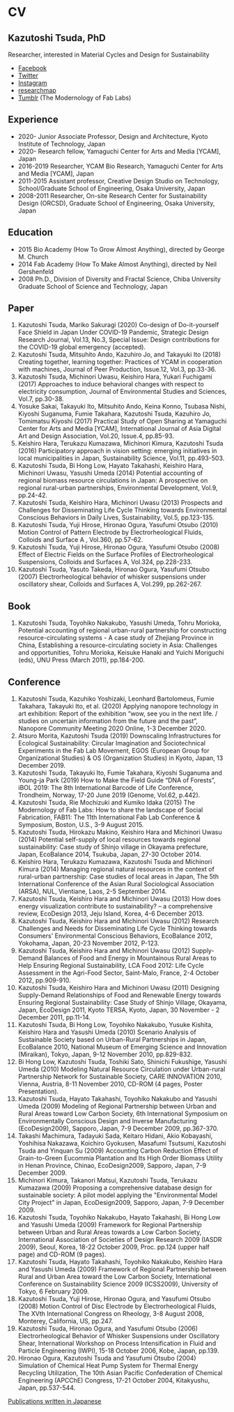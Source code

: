 # CV #

## Kazutoshi Tsuda, PhD ##
Researcher, interested in Material Cycles and Design for Sustainability


- [Facebook](http://www.facebook.com/tsudakazutoshi)
- [Twitter](http://twitter.com/tsudakazutoshi)
- [Instagram](http://www.instagram.com/tsudakazutoshi)
- [researchmap](https://researchmap.jp/tsudakazutoshi)
- [Tumblr](http://fabmodern.tumblr.com) (The Modernology of Fab Labs)


## Experience ##
- 2020- Junior Associate Professor, Design and Architecture, Kyoto Institute of Technology, Japan
- 2020- Research fellow, Yamaguchi Center for Arts and Media [YCAM], Japan
- 2016-2019 Researcher, YCAM Bio Research, Yamaguchi Center for Arts and Media [YCAM], Japan
- 2011-2015 Assistant professor, Creative Design Studio on Technology, School/Graduate School of Engineering, Osaka University, Japan
- 2008-2011 Researcher, On-site Research Center for Sustainability Design (ORCSD), Graduate School of Engineering, Osaka University, Japan

## Education ##
- 2015 Bio Academy (How To Grow Almost Anything), directed by George M. Church
- 2014 Fab Academy (How To Make Almost Anything), directed by Neil Gershenfeld
- 2008 Ph.D., Division of Diversity and Fractal Science, Chiba University Graduate School of Science and Technology, Japan


## Paper ##
1. Kazutoshi Tsuda, Mariko Sakuragi (2020) Co-design of Do-it-yourself Face Shield in Japan Under COVID-19 Pandemic, Strategic Design Research Journal, Vol.13, No.3, Special Issue: Design contributions for the COVID-19 global emergency (accepted).
1. Kazutoshi Tsuda, Mitsuhito Ando, Kazuhiro Jo, and Takayuki Ito (2018) Creating together, learning together: Practices of YCAM in cooperation with machines, Journal of Peer Production, Issue.12, Vol.3, pp.33-36.
1. Kazutoshi Tsuda, Michinori Uwasu, Keishiro Hara, Yukari Fuchigami (2017) Approaches to induce behavioral changes with respect to electricity consumption, Journal of Environmental Studies and Sciences, Vol.7, pp.30-38.
1. Yosuke Sakai, Takayuki Ito, Mitsuhito Ando, Keina Konno, Tsubasa Nishi, Kiyoshi Suganuma, Fumie Takahara, Kazutoshi Tsuda, Kazuhiro Jo, Tomimatsu Kiyoshi (2017) Practical Study of Open Sharing at Yamaguchi Center for Arts and Media [YCAM], International Journal of Asia Digital Art and Design Association, Vol.20, Issue.4, pp.85-93.
1. Keishiro Hara, Terukazu Kumazawa, Michinori Kimura, Kazutoshi Tsuda (2016) Participatory approach in vision setting: emerging initiatives in local municipalities in Japan, Sustainability Science, Vol.11, pp.493-503.
1. Kazutoshi Tsuda, Bi Hong Low, Hayato Takahashi, Keishiro Hara, Michinori Uwasu, Yasushi Umeda (2014) Potential accounting of regional biomass resource circulations in Japan: A prospective on regional rural-urban partnerships, Environmental Development, Vol.9, pp.24-42.
1. Kazutoshi Tsuda, Keishiro Hara, Michinori Uwasu (2013) Prospects and Challenges for Disseminating Life Cycle Thinking towards Environmental Conscious Behaviors in Daily Lives, Sustainability, Vol.5, pp.123-135.
1. Kazutoshi Tsuda, Yuji Hirose, Hironao Ogura, Yasufumi Otsubo (2010) Motion Control of Pattern Electrode by Electrorheological Fluids, Colloids and Surface A , Vol.360, pp.57-62.
1. Kazutoshi Tsuda, Yuji Hirose, Hironao Ogura, Yasufumi Otsubo (2008) Effect of Electric Fields on the Surface Profiles of Electrorheological Suspensions, Colloids and Surfaces A, Vol.324, pp.228-233.
1. Kazutoshi Tsuda, Yasuto Takeda, Hironao Ogura, Yasufumi Otsubo (2007) Electrorheological behavior of whisker suspensions under oscillatory shear, Colloids and Surfaces A, Vol.299, pp.262-267.

## Book ##
1. Kazutoshi Tsuda, Toyohiko Nakakubo, Yasushi Umeda, Tohru Morioka, Potential accounting of regional urban-rural partnership for constructing resource-circulating systems - A case study of Zhejiang Province in China, Establishing a resource-circulating society in Asia: Challenges and opportunities, Tohru Morioka, Keisuke Hanaki and Yuichi Moriguchi (eds), UNU Press (March 2011), pp.184-200.

## Conference ##
1. Kazutoshi Tsuda, Kazuhiko Yoshizaki, Leonhard Bartolomeus, Fumie Takahara, Takayuki Ito, et al. (2020) Applying nanopore technology in art exhibition: Report of the exhibition “wow, see you in the next life. / studies on uncertain information from the future and the past”, Nanopore Community Meeting 2020 Online, 1-3 December 2020.
1. Atsuro Morita, Kazutoshi Tsuda (2019) Downscaling Infrastructures for Ecological Sustainability: Circular Imagination and Sociotechnical Experiments in the Fab Lab Movement, EGOS (European Group for Organizational Studies) & OS (Organization Studies) in Kyoto, Japan, 13 December 2019.
1. Kazutoshi Tsuda, Takayuki Ito, Fumie Takahara, Kiyoshi Suganuma and Young-ja Park (2019) How to Make the Field Guide “DNA of Forests”, iBOL 2019: The 8th International Barcode of Life Conference, Trondheim, Norway, 17-20 June 2019 (Genome, Vol.62, p.442).  
1. Kazutoshi Tsuda, Rie Mochizuki and Kumiko Idaka (2015) The Modernology of Fab Labs: How to share the landscape of Social Fabrication, FAB11: The 11th International Fab Lab Conference & Symposium, Boston, U.S., 3-9 August 2015.
1. Kazutoshi Tsuda, Hirokazu Makino, Keishiro Hara and Michinori Uwasu (2014) Potential self-supply of local resources towards regional sustainability: Case study of Shinjo village in Okayama prefecture, Japan, EcoBalance 2014, Tsukuba, Japan, 27-30 October 2014.
1. Keishiro Hara, Terukazu Kumazawa, Kazutoshi Tsuda and Michinori Kimura (2014) Managing regional natural resources in the context of rural-urban partnership: Case studies of local areas in Japan, The 5th International Conference of the Asian Rural Sociological Association (ARSA), NUL, Vientiane, Laos, 2-5 September 2014.
1. Kazutoshi Tsuda, Keishiro Hara and Michinori Uwasu (2013) How does energy visualization contribute to sustainability? – a comprehensive review, EcoDesign 2013, Jeju Island, Korea, 4-6 December 2013.
1. Kazutoshi Tsuda, Keishiro Hara and Michinori Uwasu (2012) Research Challenges and Needs for Disseminating Life Cycle Thinking towards Consumers' Environmental Conscious Behaviors, EcoBalance 2012, Yokohama, Japan, 20-23 November 2012, P-123.
1. Kazutoshi Tsuda, Keishiro Hara and Michinori Uwasu (2012) Supply-Demand Balances of Food and Energy in Mountainous Rural Areas to Help Ensuring Regional Sustainability, LCA Food 2012: Life Cycle Assessment in the Agri-Food Sector, Saint-Malo, France, 2-4 October 2012, pp.909-910.
1. Kazutoshi Tsuda, Keishiro Hara and Michinori Uwasu (2011) Designing Supply-Demand Relationships of Food and Renewable Energy towards Ensuring Regional Sustainability: Case Study of Shinjo Village, Okayama, Japan, EcoDesign 2011, Kyoto TERSA, Kyoto, Japan, 30 November - 2 December 2011, pp.11-14.
1. Kazutoshi Tsuda, Bi Hong Low, Toyohiko Nakakubo, Yusuke Kishita, Keishiro Hara and Yasushi Umeda (2010) Scenario Analysis of Sustainable Society based on Urban-Rural Partnerships in Japan, EcoBalance 2010, National Museum of Emerging Science and Innovation (Miraikan), Tokyo, Japan, 9-12 November 2010, pp.829-832.
1. Bi Hong Low, Kazutoshi Tsuda, Toshiki Sato, Shinichi Fukushige, Yasushi Umeda (2010) Modeling Natural Resource Circulation under Urban-rural Partnership Network for Sustainable Society, CARE INNOVATION 2010, Vienna, Austria, 8-11 November 2010, CD-ROM (4 pages, Poster Presentation).
1. Kazutoshi Tsuda, Hayato Takahashi, Toyohiko Nakakubo and Yasushi Umeda (2009) Modeling of Regional Partnership between Urban and Rural Areas toward Low Carbon Society, 6th International Symposium on Environmentally Conscious Design and Inverse Manufacturing (EcoDesign2009), Sapporo, Japan, 7-9 December 2009, pp.367-370.
1. Takashi Machimura, Tadayuki Sada, Keitaro Hidani, Akio Kobayashi, Yoshihisa Nakazawa, Koichiro Gyokusen, Masafumi Tsutsumi, Kazutoshi Tsuda and Yinquan Su (2009) Accounting Carbon Reduction Effect of Grain-to-Green Eucommia Plantation and Its High Order Biomass Utility in Henan Province, Chinao, EcoDesign2009, Sapporo, Japan, 7-9 December 2009.
1. Michinori Kimura, Takanori Matsui, Kazutoshi Tsuda, Terukazu Kumazawa (2009) Proposing a comprehensive database design for sustainable society: A pilot model applying the "Environmental Model City Project" in Japan, EcoDesign2009, Sapporo, Japan, 7-9 December 2009.
1. Kazutoshi Tsuda, Toyohiko Nakakubo, Hayato Takahashi, Bi Hong Low and Yasushi Umeda (2009) Framework for Regional Partnership between Urban and Rural Areas towards a Low Carbon Society, International Association of Societies of Design Research 2009 (IASDR 2009), Seoul, Korea, 18-22 October 2009, Proc. pp.124 (upper half page) and CD-ROM (9 pages).
1. Kazutoshi Tsuda, Hayato Takahashi, Toyohiko Nakakubo, Keishiro Hara and Yasushi Umeda (2009) Framework of Regional Partnership between Rural and Urban Area toward the Low Carbon Society, International Conference on Sustainability Science 2009 (ICSS2009), University of Tokyo, 6 February 2009.
1. Kazutoshi Tsuda, Yuji Hirose, Hironao Ogura, and Yasufumi Otsubo (2008) Motion Control of Disc Electrode by Electrorheological Fluids, The XVth International Congress on Rheology, 3-8 August 2008, Monterey, California, US, pp.247.
1. Kazutoshi Tsuda, Hironao Ogura, and Yasufumi Otsubo (2006) Electrorheological Behavior of Whisker Suspensions under Oscillatory Shear, International Workshop on Process Intensification in Fluid and Particle Engineering (IWPI), 15-18 October 2006, Kobe, Japan, pp.139.
1. Hironao Ogura, Kazutoshi Tsuda and Yasufumi Otsubo (2004) Simulation of Chemical Heat Pump System for Thermal Energy Recycling Utilization, The 10th Asian Pacific Confederation of Chemical Engineering (APCChE) Congress, 17-21 October 2004, Kitakyushu, Japan, pp.537-544.
 
[Publications written in Japanese](jp.md) 
